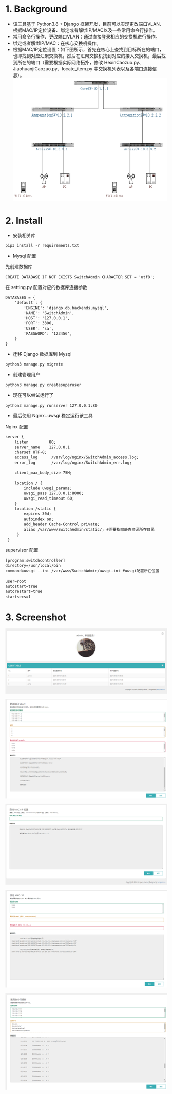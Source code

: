 # 1. Background
* 该工具基于 Python3.8 + Django 框架开发，目前可以实现更改端口VLAN、根据MAC/IP定位设备、绑定或者解绑IP/MAC以及一些常用命令行操作。
* 常用命令行操作、更改端口VLAN：通过直接登录相应的交换机进行操作。
* 绑定或者解绑IP/MAC：在核心交换机操作。
* 根据MAC/IP定位设置：如下图所示，首先在核心上查找到目标所在的端口，也即找到对应汇聚交换机，然后在汇聚交换机找到对应的接入交换机，最后找到所在的端口（需要根据实际网络拓扑，修改 HexinCaozuo.py、JiaohuanjiCaozuo.py、locate_item.py 中交换机列表以及各端口连接信息）。
![](https://github.com/easonlis/SwitchAdmin/blob/master/static/screenshort/example.png)
# 2. Install
* 安装相关库
```
pip3 install -r requirements.txt
```
* Mysql 配置

先创建数据库
```
CREATE DATABASE IF NOT EXISTS SwitchAdmin CHARACTER SET = 'utf8';
```
在 setting.py 配置对应的数据库连接参数
```
DATABASES = {
    'default': {
        'ENGINE': 'django.db.backends.mysql',
        'NAME': 'SwitchAdmin', 
        'HOST': '127.0.0.1',
        'PORT': 3306,
        'USER': 'sa',
        'PASSWORD': '123456',
    }
}
```
* 迁移 Django 数据库到 Mysql
```
python3 manage.py migrate
```
* 创建管理用户
```
python3 manage.py createsuperuser
```
* 现在可以尝试运行了
```
python3 manage.py runserver 127.0.0.1:80
```
* 最后使用 Nginx+uwsgi 稳定运行该工具

Nginx 配置
```
server {
    listen         80; 
    server_name    127.0.0.1 
    charset UTF-8;
    access_log      /var/log/nginx/SwitchAdmin_access.log;
    error_log       /var/log/nginx/SwitchAdmin_err.log;

    client_max_body_size 75M;

    location / { 
        include uwsgi_params;
        uwsgi_pass 127.0.0.1:8000;
        uwsgi_read_timeout 60;
    }   
    location /static {
        expires 30d;
        autoindex on; 
        add_header Cache-Control private;
        alias /var/www/SwitchAdmin/static/; #需要指向静态资源所在目录
     }
 }
```
supervisor 配置
```
[program:switchcontroller]
directory=/usr/local/bin
command=uwsgi --ini /var/www/SwitchAdmin/uwsgi.ini #uwsgi配置所在位置

user=root
autostart=true
autorestart=true
startsecs=1
```
# 3. Screenshot
![](https://github.com/easonlis/SwitchAdmin/blob/master/static/screenshot/dashboard.PNG)

![](https://github.com/easonlis/SwitchAdmin/blob/master/static/screenshot/changevlan.png)

![](https://github.com/easonlis/SwitchAdmin/blob/master/static/screenshot/locate.png)

![](https://github.com/easonlis/SwitchAdmin/blob/master/static/screenshot/bind.PNG)

![](https://github.com/easonlis/SwitchAdmin/blob/master/static/screenshot/command.png)
